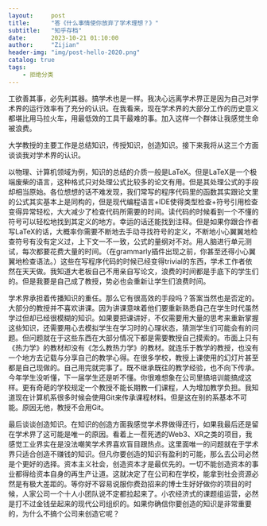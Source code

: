 ```yaml
---
layout:     post
title:      "答《什么事情使你放弃了学术理想？》"
subtitle:   "知乎存档"
date:       2023-10-21 01:10:00
author:     "Zijian"
header-img: "img/post-hello-2020.png"
catalog: true
tags:
    - 拒绝分类
---
```


工欲善其事，必先利其器。搞学术也是一样。我决心远离学术界正是因为自己对学术界的运行效率有了充分的认识。在我看来，现在学术界的大部分工作的历史意义都堪比用马拉火车，用最低效的工具干最难的事。加入这样一个群体让我感觉生命被浪费。

大学教授的主要工作是总结知识，传授知识，创造知识。接下来我将从这三个方面谈谈我对学术界的认识。

以物理、计算机领域为例，知识的总结的介质一般是LaTeX。但是LaTeX是一个极端废柴的语言，这种格式只对处理公式比较多的论文有用。但是其处理公式的手段却相当原始。各位想想的话不难发现，我们常写的程序代码里的函数其实跟论文里的公式其实基本上是同构的，但是现代编程语言+IDE使得类型检查+符号引用检查变得异常轻松，大大减少了检查代码所需要的时间。读代码的时候看到一个不懂的符号可以轻松地找到其定义的地方。幸运的话还能找到注释。但是如果你跟合作者写LaTeX的话，大概率你需要不断地去手动寻找符号的定义，不断地小心翼翼地检查符号有没有定义过，上下文一不一致，公式的量纲对不对。用人脑进行单元测试，每次都要花费大量的时间。（在grammarly插件出现之前，你甚至还得小心翼翼地检查语法。）这些在写程序代码的时候已经变得trivial的东西，学术工作者依然在天天做。我知道大老板自己不用亲自写论文，浪费的时间都是手底下的学生们的。但是我要是自己成了教授，势必也会重新让学生们浪费时间。

学术界承担着传播知识的重任。那么它有很高效的手段吗？答案当然也是否定的。大部分的教授并不喜欢讲课。因为讲课意味着他们要重新熟悉自己在学生时代虽然学过但却已经很模糊的知识。如果要把课讲好，不仅需要用大量的思考来重新掌握这些知识，还需要用心去模拟学生在学习时的心理状态，猜测学生们可能会有的问题。但问题就在于这些东西在大部分情况下都是需要教授自己摸索的。市面上只有《热力学》的教材却没有《怎么教热力学》的教材。就连乐于教学的教授，也没有一个地方去记载与分享自己的教学心得。在很多学校，教授上课使用的幻灯片甚至都是自己现做的。自己用完就完事了。既不继承既往的教学经验，也不向下传承。今年学生没听懂，下一届学生还是听不懂。你很难想象在公司里搞培训能搞成这样。更有奇葩的学校规定一个教授不能长期教一们课程，人为增加教学负担。我知道现在计算机系很多时候会使用Git来传承课程材料。但是这在别的系基本不可能。原因无他，教授不会用Git。

最后谈谈创造知识。在知识的创造方面我感觉学术界做得还行，如果我最后还是留在学术界了这可能是唯一的原因。看着上一茬死透的Web3、XR之类的项目，我感觉工业界实在是没法嘲笑学术界喜欢盲目跟热点。这里面唯一的问题就在于学术界只适合创造不赚钱的知识。但凡你要创造的知识有盈利的可能，那么去公司必然是个更好的选择。资本主义社会，创造资本才是最优先的。一切不能创造资本的事业都得给资本自身的再生产让道。这就决定了在公司和在学校，能拿到社会资源必然是有极大差距的。等你好不容易说服你费劲招来的博士生好好做你的项目的时候，人家公司一个十人小团队说不定都拉起来了。小农经济式的课题组运营，必然是打不过金钱垒起来的现代公司组织的。如果你确信你要创造的知识是非常重要的，为什么不搞个公司来创造它呢？
